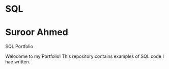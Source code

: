 # SQL
# Suroor Ahmed 
SQL Portfolio

Welocome to my Portfolio!
This repository contains examples of SQL code I hae written.
